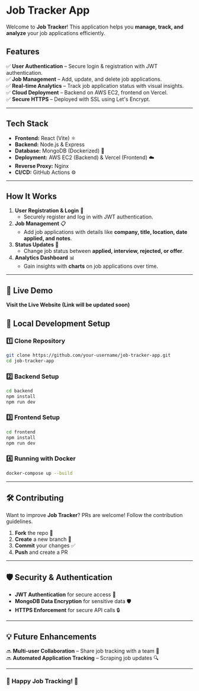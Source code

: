 # Job Tracker App

Welcome to **Job Tracker**! This application helps you **manage, track, and analyze** your job applications efficiently.

## Features
✅ **User Authentication** – Secure login & registration with JWT authentication.  
✅ **Job Management** – Add, update, and delete job applications.  
✅ **Real-time Analytics** – Track job application status with visual insights.  
✅ **Cloud Deployment** – Backend on AWS EC2, frontend on Vercel.  
✅ **Secure HTTPS** – Deployed with SSL using Let's Encrypt.  

---

## Tech Stack
- **Frontend:** React (Vite) ⚛️
- **Backend:** Node.js & Express 
- **Database:** MongoDB (Dockerized) 🐳
- **Deployment:** AWS EC2 (Backend) & Vercel (Frontend) ☁️
- **Reverse Proxy:** Nginx 
- **CI/CD:** GitHub Actions ⚙️

---

## How It Works
1. **User Registration & Login** 🔑  
   - Securely register and log in with JWT authentication.
2. **Job Management** 📋  
   - Add job applications with details like **company, title, location, date applied, and notes**.
3. **Status Updates** 🚦  
   - Change job status between **applied, interview, rejected, or offer**.
4. **Analytics Dashboard** 📊  
   - Gain insights with **charts** on job applications over time.

---


## 🔗 Live Demo
**Visit the Live Website (Link will be updated soon)**


## 🎯 Local Development Setup
### **1️⃣ Clone Repository**
```sh
git clone https://github.com/your-username/job-tracker-app.git
cd job-tracker-app
```
### **2️⃣ Backend Setup**
```sh
cd backend
npm install
npm run dev
```
### **3️⃣ Frontend Setup**
```sh
cd frontend
npm install
npm run dev
```
### **4️⃣ Running with Docker**
```sh
docker-compose up --build
```

---

## 🛠️ Contributing
Want to improve **Job Tracker**? PRs are welcome! Follow the contribution guidelines.

1. **Fork** the repo 🍴
2. **Create** a new branch 📂
3. **Commit** your changes ✅
4. **Push** and create a PR 

---

## 🛡 Security & Authentication
- **JWT Authentication** for secure access 🔐
- **MongoDB Data Encryption** for sensitive data 🛡
- **HTTPS Enforcement** for secure API calls 🔒

---

## 💡 Future Enhancements
🔜 **Multi-user Collaboration** – Share job tracking with a team 🤝  
🔜 **Automated Application Tracking** – Scraping job updates 🔍

---

### 🎉 **Happy Job Tracking!** 🎉

